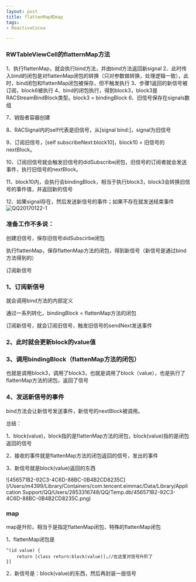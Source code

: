 ```yaml
---
layout: post
title: flattenMap和map
tags: 
- ReactiveCocoa

---
```


### RWTableViewCell的flatternMap方法

 1、执行flattenMap，就会执行bind方法，并由bind方法返回新signal
2、此时传入bind的闭包是对flattenMap闭包的转换（只对参数做转换，处理逻辑一致），此时，bind闭包和flattenMap闭包被保存，但不触发执行
3、步骤1返回的新信号被订阅，block6被执行
4、bind的闭包执行，得到block3，block3是RACStreamBindBlock类型。block3 = bindingBlock
6、旧信号保存在signals数组

7、销毁者容器创建

8、RACSignal内的self代表是旧信号，从[signal bind:]，signal为旧信号

9、订阅旧信号，[self subscribeNext:block10]，block10 = 旧信号的nextBlock。

10、订阅旧信号就会触发旧信号的didSubscribe闭包，旧信号的订阅者就会发送事件，执行旧信号的nextBlock。

11、block10内，会执行会bindingBlock，相当于执行block3，block3会转换旧信号的事件值，并返回新的信号

12、如果signal存在，然后发送新信号的事件；如果不存在就发送结束事件![QQ20170122-1](/Users/m4399/Pictures/com.tencent.ScreenCaptureEIM/QQ20170122-1.png)

### 准备工作不多说：

创建旧信号，保存旧信号didSubscirbe闭包

执行flattenMap，保存flattenMap方法的闭包，得到新信号（新信号是通过bind方法得到的）

订阅新信号

### 1、订阅新信号

就会调用bind方法的内部定义

通过一系列转化，bindingBlock = flattenMap方法的闭包

订阅新信号，就会订阅旧信号，触发旧信号的sendNext发送事件

### 2、此时就会更新block的value值



### 3、调用bindingBlock（flattenMap方法的闭包）

也就是调用block3，调用了block3，也就是调用了block（value），也是执行了flattenMap方法的闭包，返回了信号

### 4、发送新信号的事件

bind方法会让新信号发送事件，新信号的nextBlock被调用。

总结：

1、block(value)，block指的是flattenMap方法的闭包，block(value)指的是闭包返回的信号

2、接收的事件就是flattenMap方法的闭包返回的信号，发出的事件

3、新信号就是block(value)返回的东西

 ![456571B2-92C3-4C6D-88BC-0B4B2CD8235C](/Users/m4399/Library/Containers/com.tencent.eimmac/Data/Library/Application Support/QQ/Users/2853316748/QQ/Temp.db/456571B2-92C3-4C6D-88BC-0B4B2CD8235C.png)

### map

map是升阶。相当于是指定flattenMap闭包，特殊的flattenMap闭包

1、flattenMap闭包是

	^(id value) {	
		return [class return:block(value)];//在这里对信号升阶了
	}]
2、新信号是：block(value)的东西，然后再封装一层信号